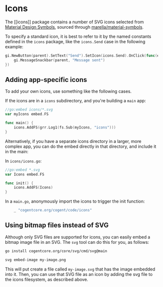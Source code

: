 # Icons

The [[icons]] package contains a number of SVG icons selected from [Material Design Symbols](https://fonts.google.com/icons), sourced through [marella/material-symbols](https://github.com/marella/material-symbols).

To specify a standard icon, it is best to refer to it by the named constants defined in the `icons` package, like the `icons.Send` case in the following example:

<core-example>

```go
gi.NewButton(parent).SetText("Send").SetIcon(icons.Send).OnClick(func(e events.Event) {
    gi.MessageSnackbar(parent, "Message sent")
})
```
</core-example>

## Adding app-specific icons

To add your own icons, use something like the following cases.

If the icons are in a `icons` subdirectory, and you're building a `main` app:

```go
//go:embed icons/*.svg
var myIcons embed.FS

func main() {
    icons.AddFS(grr.Log1(fs.Sub(myIcons, "icons")))
}
```

Alternatively, if you have a separate icons directory in a larger, more complex app, you can do the embed directly in that directory, and include it in the main:

In `icons/icons.go`:

```go
//go:embed *.svg
var Icons embed.FS

func init() {
	icons.AddFS(Icons)
}
```

In a `main.go`, anonymously import the icons to trigger the init function:

```go
	_ "cogentcore.org/cogent/code/icons"
```

## Using bitmap files instead of SVG

Although only SVG files are supported for icons, you can easily embed a bitmap image file in an SVG.  The `svg` tool can do this for you, as follows:

```sh
go install cogentcore.org/core/svg/cmd/svg@main
```

```sh
svg embed-image my-image.png
```

This will put create a file called `my-image.svg` that has the image embedded into it. Then, you can use that SVG file as an icon by adding the svg file to the icons filesystem, as described above.


